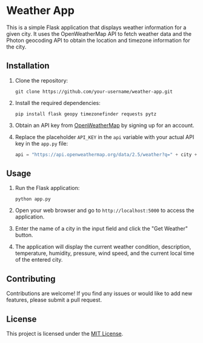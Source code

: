 # Weather App

This is a simple Flask application that displays weather information for a given city. It uses the OpenWeatherMap API to fetch weather data and the Photon geocoding API to obtain the location and timezone information for the city.

## Installation

1. Clone the repository:

   ```
   git clone https://github.com/your-username/weather-app.git
   ```

2. Install the required dependencies:

   ```
   pip install flask geopy timezonefinder requests pytz
   ```

3. Obtain an API key from [OpenWeatherMap](https://openweathermap.org) by signing up for an account.

4. Replace the placeholder `API_KEY` in the `api` variable with your actual API key in the `app.py` file:

   ```python
   api = "https://api.openweathermap.org/data/2.5/weather?q=" + city + "&appid=YOUR_API_KEY"
   ```

## Usage

1. Run the Flask application:

   ```
   python app.py
   ```

2. Open your web browser and go to `http://localhost:5000` to access the application.

3. Enter the name of a city in the input field and click the "Get Weather" button.

4. The application will display the current weather condition, description, temperature, humidity, pressure, wind speed, and the current local time of the entered city.

## Contributing

Contributions are welcome! If you find any issues or would like to add new features, please submit a pull request.

## License

This project is licensed under the [MIT License](LICENSE).
